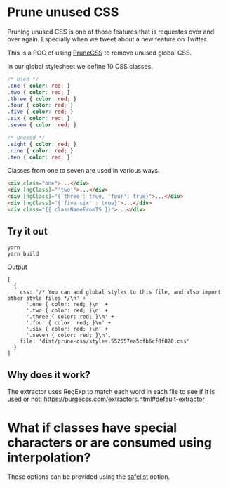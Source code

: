 # Prune unused CSS
Pruning unused CSS is one of those features that is requestes over and over again. Especially when we tweet about a new feature on Twitter.

This is a POC of using [PruneCSS](https://purgecss.com/configuration.html#options) to remove unused global CSS.

In our global stylesheet we define 10 CSS classes. 
```css
/* Used */
.one { color: red; }
.two { color: red; }
.three { color: red; }
.four { color: red; }
.five { color: red; }
.six { color: red; }
.seven { color: red; }

/* Unused */ 
.eight { color: red; }
.nine { color: red; }
.ten { color: red; }
```

Classes from one to seven are used in various ways.

```html
<div class="one">...</div>
<div [ngClass]="'two'">...</div>
<div [ngClass]="{'three': true, 'four': true}">...</div>
<div [ngClass]="{'five six' : true}">...</div>
<div class="{{ classNameFromTS }}">...</div>
```

## Try it out
```
yarn
yarn build
```

Output
```
[
  {
    css: '/* You can add global styles to this file, and also import other style files */\n' +
      '.one { color: red; }\n' +
      '.two { color: red; }\n' +
      '.three { color: red; }\n' +
      '.four { color: red; }\n' +
      '.six { color: red; }\n' +
      '.seven { color: red; }\n',
    file: 'dist/prune-css/styles.552657ea5cfb6cf8f820.css'
  }
]
```

## Why does it work?

The extractor uses RegExp to match each word in each file to see if it is used or not:
https://purgecss.com/extractors.html#default-extractor

# What if classes have special characters or are consumed using interpolation?
These options can be provided using the [safelist](https://purgecss.com/configuration.html#options) option.